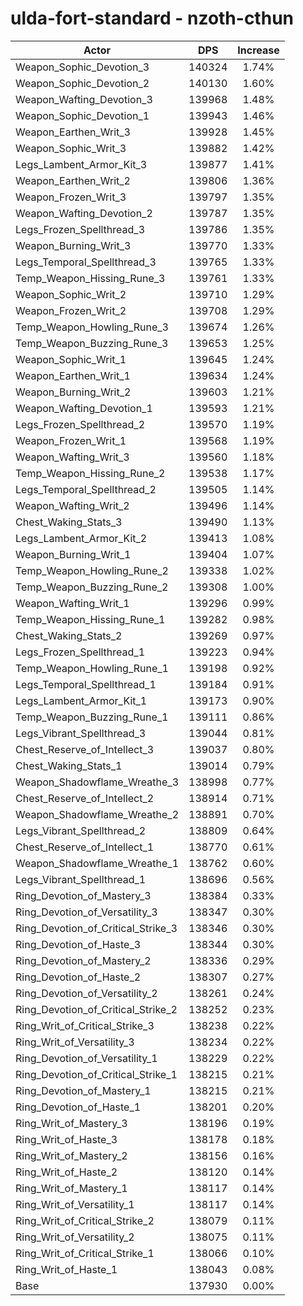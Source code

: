 # ulda-fort-standard - nzoth-cthun
| Actor | DPS | Increase |
|---|:---:|:---:|
|Weapon_Sophic_Devotion_3|140324|1.74%|
|Weapon_Sophic_Devotion_2|140130|1.60%|
|Weapon_Wafting_Devotion_3|139968|1.48%|
|Weapon_Sophic_Devotion_1|139943|1.46%|
|Weapon_Earthen_Writ_3|139928|1.45%|
|Weapon_Sophic_Writ_3|139882|1.42%|
|Legs_Lambent_Armor_Kit_3|139877|1.41%|
|Weapon_Earthen_Writ_2|139806|1.36%|
|Weapon_Frozen_Writ_3|139797|1.35%|
|Weapon_Wafting_Devotion_2|139787|1.35%|
|Legs_Frozen_Spellthread_3|139786|1.35%|
|Weapon_Burning_Writ_3|139770|1.33%|
|Legs_Temporal_Spellthread_3|139765|1.33%|
|Temp_Weapon_Hissing_Rune_3|139761|1.33%|
|Weapon_Sophic_Writ_2|139710|1.29%|
|Weapon_Frozen_Writ_2|139708|1.29%|
|Temp_Weapon_Howling_Rune_3|139674|1.26%|
|Temp_Weapon_Buzzing_Rune_3|139653|1.25%|
|Weapon_Sophic_Writ_1|139645|1.24%|
|Weapon_Earthen_Writ_1|139634|1.24%|
|Weapon_Burning_Writ_2|139603|1.21%|
|Weapon_Wafting_Devotion_1|139593|1.21%|
|Legs_Frozen_Spellthread_2|139570|1.19%|
|Weapon_Frozen_Writ_1|139568|1.19%|
|Weapon_Wafting_Writ_3|139560|1.18%|
|Temp_Weapon_Hissing_Rune_2|139538|1.17%|
|Legs_Temporal_Spellthread_2|139505|1.14%|
|Weapon_Wafting_Writ_2|139496|1.14%|
|Chest_Waking_Stats_3|139490|1.13%|
|Legs_Lambent_Armor_Kit_2|139413|1.08%|
|Weapon_Burning_Writ_1|139404|1.07%|
|Temp_Weapon_Howling_Rune_2|139338|1.02%|
|Temp_Weapon_Buzzing_Rune_2|139308|1.00%|
|Weapon_Wafting_Writ_1|139296|0.99%|
|Temp_Weapon_Hissing_Rune_1|139282|0.98%|
|Chest_Waking_Stats_2|139269|0.97%|
|Legs_Frozen_Spellthread_1|139223|0.94%|
|Temp_Weapon_Howling_Rune_1|139198|0.92%|
|Legs_Temporal_Spellthread_1|139184|0.91%|
|Legs_Lambent_Armor_Kit_1|139173|0.90%|
|Temp_Weapon_Buzzing_Rune_1|139111|0.86%|
|Legs_Vibrant_Spellthread_3|139044|0.81%|
|Chest_Reserve_of_Intellect_3|139037|0.80%|
|Chest_Waking_Stats_1|139014|0.79%|
|Weapon_Shadowflame_Wreathe_3|138998|0.77%|
|Chest_Reserve_of_Intellect_2|138914|0.71%|
|Weapon_Shadowflame_Wreathe_2|138891|0.70%|
|Legs_Vibrant_Spellthread_2|138809|0.64%|
|Chest_Reserve_of_Intellect_1|138770|0.61%|
|Weapon_Shadowflame_Wreathe_1|138762|0.60%|
|Legs_Vibrant_Spellthread_1|138696|0.56%|
|Ring_Devotion_of_Mastery_3|138384|0.33%|
|Ring_Devotion_of_Versatility_3|138347|0.30%|
|Ring_Devotion_of_Critical_Strike_3|138346|0.30%|
|Ring_Devotion_of_Haste_3|138344|0.30%|
|Ring_Devotion_of_Mastery_2|138336|0.29%|
|Ring_Devotion_of_Haste_2|138307|0.27%|
|Ring_Devotion_of_Versatility_2|138261|0.24%|
|Ring_Devotion_of_Critical_Strike_2|138252|0.23%|
|Ring_Writ_of_Critical_Strike_3|138238|0.22%|
|Ring_Writ_of_Versatility_3|138234|0.22%|
|Ring_Devotion_of_Versatility_1|138229|0.22%|
|Ring_Devotion_of_Critical_Strike_1|138215|0.21%|
|Ring_Devotion_of_Mastery_1|138215|0.21%|
|Ring_Devotion_of_Haste_1|138201|0.20%|
|Ring_Writ_of_Mastery_3|138196|0.19%|
|Ring_Writ_of_Haste_3|138178|0.18%|
|Ring_Writ_of_Mastery_2|138156|0.16%|
|Ring_Writ_of_Haste_2|138120|0.14%|
|Ring_Writ_of_Mastery_1|138117|0.14%|
|Ring_Writ_of_Versatility_1|138117|0.14%|
|Ring_Writ_of_Critical_Strike_2|138079|0.11%|
|Ring_Writ_of_Versatility_2|138075|0.11%|
|Ring_Writ_of_Critical_Strike_1|138066|0.10%|
|Ring_Writ_of_Haste_1|138043|0.08%|
|Base|137930|0.00%|
